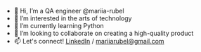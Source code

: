 - 👋 Hi, I’m a QA engineer @mariia-rubel
- 👀 I’m interested in the arts of technology 
- 🌱 I’m currently learning Python
- 💞️ I’m looking to collaborate on creating a high-quality product
- 📫 Let's connect! [LinkedIn](https://www.linkedin.com/in/maria-rubel-3a950a241) / mariiarubel@gmail.com 

<!---
mariia-rubel/mariia-rubel is a ✨ special ✨ repository because its `README.md` (this file) appears on your GitHub profile.
You can click the Preview link to take a look at your changes.
--->
